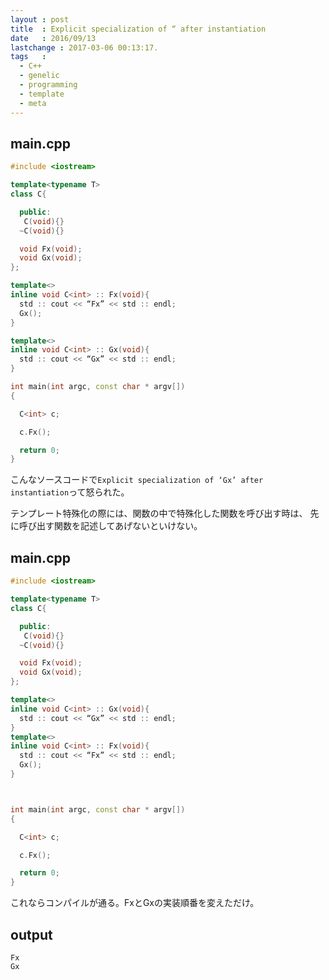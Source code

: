 ```yaml
---
layout : post
title  : Explicit specialization of “ after instantiation
date   : 2016/09/13
lastchange : 2017-03-06 00:13:17.
tags   :
  - C++
  - genelic
  - programming
  - template
  - meta
---
```


## main.cpp

```cpp
#include <iostream>

template<typename T>
class C{

  public:
   C(void){}
  ~C(void){}

  void Fx(void);
  void Gx(void);
};

template<>
inline void C<int> :: Fx(void){
  std :: cout << “Fx” << std :: endl;
  Gx();
}

template<>
inline void C<int> :: Gx(void){
  std :: cout << “Gx” << std :: endl;
}

int main(int argc, const char * argv[])
{

  C<int> c;

  c.Fx();

  return 0;
}
```

こんなソースコードで`Explicit specialization of ‘Gx’ after instantiation`って怒られた。

テンプレート特殊化の際には、関数の中で特殊化した関数を呼び出す時は、
先に呼び出す関数を記述してあげないといけない。

## main.cpp

```cpp
#include <iostream>

template<typename T>
class C{

  public:
   C(void){}
  ~C(void){}

  void Fx(void);
  void Gx(void);
};

template<>
inline void C<int> :: Gx(void){
  std :: cout << “Gx” << std :: endl;
}
template<>
inline void C<int> :: Fx(void){
  std :: cout << “Fx” << std :: endl;
  Gx();
}



int main(int argc, const char * argv[])
{

  C<int> c;

  c.Fx();

  return 0;
}
```

これならコンパイルが通る。FxとGxの実装順番を変えただけ。

## output

```
Fx
Gx
```
